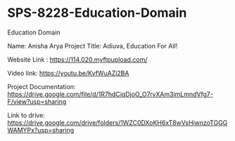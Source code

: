 # SPS-8228-Education-Domain
Education Domain

Name: Anisha Arya
Project Title: Adiuva, Education For All!

Website Link : https://114.020.myftpupload.com/


Video link: https://youtu.be/KvfWuAZi2BA


Project Documentation: https://drive.google.com/file/d/1R7hdCiqDjoO_O7rvXAm3imLmndVfg7-F/view?usp=sharing


Link to drive: https://drive.google.com/drive/folders/1WZC0DXoKH6xT8wVsHiwnzoTGGGWAMYPx?usp=sharing
